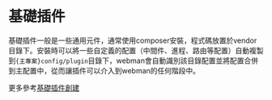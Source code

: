 # 基礎插件

基礎插件一般是一些通用元件，通常使用composer安裝，程式碼放置於vendor目錄下。安裝時可以將一些自定義的配置（中間件、進程、路由等配置）自動複製到`{主專案}config/plugin`目錄下，webman會自動識別該目錄配置並將配置合併到主配置中，從而讓插件可以介入到webman的任何階段中。


更多參考[基礎插件創建](create.md)
